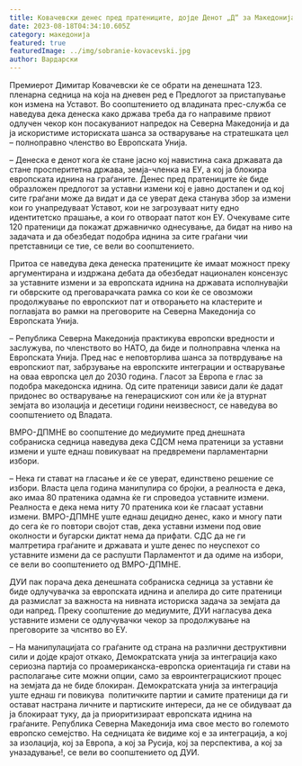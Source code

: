 ```yaml
---
title: Ковачевски денес пред пратениците, дојде Денот „Д“ за Македонија
date: 2023-08-18T04:34:10.605Z
category: македонија
featured: true
featuredImage: ../img/sobranie-kovacevski.jpg
author: Вардарски
---
```

<!--StartFragment-->

Премиерот Димитар Ковачевски ќе се обрати на денешната 123. пленарна седница на која на дневен ред е Предлогот за пристапување кон измена на Уставот. Во соопштението од владината прес-служба се наведува дека денеска како држава треба да го направиме првиот одлучен чекор кон посакуваниот напредок на Северна Македонија и да ја искористиме историската шанса за остварување на стратешката цел – полноправно членство во Европската Унија.

– Денеска е денот кога ќе стане јасно кој навистина сака државата да стане просперитетна држава, земја-членка на ЕУ, а кој ја блокира европската иднина на граѓаните. Денес пред пратениците ќе биде образложен предлогот за уставни измени кој е јавно достапен и од кој сите граѓани може да видат и да се уверат дека станува збор за измени кои го унапредуваат Уставот, кои не загрозуваат ниту едно идентитетско прашање, а кои го отвораат патот кон ЕУ. Очекуваме сите 120 пратеници да покажат државничко однесување, да бидат на ниво на задачата и да обезбедат подобра иднина за сите граѓани чии претставници се тие, се вели во соопштението.

Притоа се наведува дека денеска пратениците ќе имаат можност преку аргументирана и издржана дебата да обезбедат национален консензус за уставните измени и за европската иднина на државата исполнувајќи ги обврските од преговарачката рамка со кои ќе се овозможи продолжување по европскиот пат и отворањето на кластерите и поглавјата во рамки на преговорите на Северна Македонија со Европската Унија.

– Република Северна Македонија практикува европски вредности и заслужува, по членството во НАТО, да биде и полноправна членка на Европската Унија. Пред нас е неповторлива шанса за потврдување на европскиот пат, забрзување на европските интеграции и остварување на оваа европска цел до 2030 година. Гласот за Европа е глас за подобра македонска иднина. Од сите пратеници зависи дали ќе дадат придонес во остварување на генерацискиот сон или ќе ја втурнат земјата во изолација и десетици години неизвесност, се наведува во соопштението од Владата. 

ВМРО-ДПМНЕ во соопштение до медиумите пред днешната собраниска седница наведува дека СДСМ нема пратеници за уставни измени и уште еднаш повикуваат на предвремени парламентарни избори. 

– Нека ги стават на гласање и ќе се уверат, единствено решение се избори. Власта цела година манипулира со бројки, а реалноста е дека, ако имаа 80 пратеника одамна ќе ги спроведоа уставните измени. Реалноста е дека нема ниту 70 пратеника кои ќе гласаат уставни измени. ВМРО-ДПМНЕ уште еднаш децидно денес, како и многу пати до сега ќе го повтори својот став, дека уставни измени под овие околности и бугарски диктат нема да прифати. СДС да не ги малтретира граѓаните и државата и уште денес по неуспехот со уставните измени да се распушти Парламентот и да одиме на избори, се вели во соопштението од ВМРО-ДПМНЕ.

ДУИ пак порача дека денешната собраниска седница за уставни ќе биде одлучувачка за европската иднина и апелира до сите пратеници да размислат за важноста на нивната историска задача за земјата да оди напред. Преку соопштение до медиумите, ДУИ нагласува дека уставните измени се одлучувачки чекор за продолжување на преговорите за члснтво во ЕУ.

– На манипулацијата со граѓаните од страна на различни деструктивни сили и дојде крајот откако, Демократската унија за интеграција како сериозна партија со проамериканска-европска ориентација ги стави на располагање сите можни опции, само за евроинтеграцискиот процес на земјата да не биде блокиран. Демократската унија за интеграција уште еднаш ги повикува  политичките партии и самите пратеници да ги остават настрана личните и партиските интереси, да не се обидуваат да ја блокираат туку, да ја приоритизираат европската иднина на граѓаните. Република Северна Македонија има свое место во големото европско семејство. На седницата ќе видиме кој е за интеграција, а кој за изолација, кој за Европа, а кој за Русија, кој за перспектива, а кој за уназадување!, се вели во соопштението од ДУИ.

<!--EndFragment-->